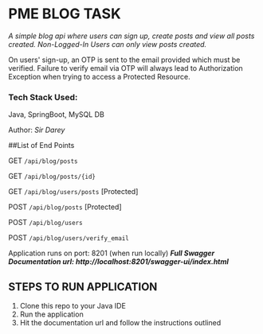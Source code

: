 # PME BLOG TASK

*A simple blog api where users can sign up, create posts and view all posts created.*
*Non-Logged-In Users can only view posts created.*

On users' sign-up, an OTP is sent to the email provided which must be verified.
Failure to verify email via OTP will always lead to Authorization Exception when trying to 
access a Protected Resource.

### Tech Stack Used:

Java, SpringBoot, MySQL DB

Author: *Sir Darey*


##List of End Points

GET `/api/blog/posts`

GET `/api/blog/posts/{id}`

GET `/api/blog/users/posts` [Protected]

POST  `/api/blog/posts` [Protected]

POST `/api/blog/users`

POST `/api/blog/users/verify_email` 

Application runs on port: 8201 (when run locally)
***Full Swagger Documentation url: http://localhost:8201/swagger-ui/index.html***

## STEPS TO RUN APPLICATION

1. Clone this repo to your Java IDE
2. Run the application
3. Hit the documentation url and follow the instructions outlined